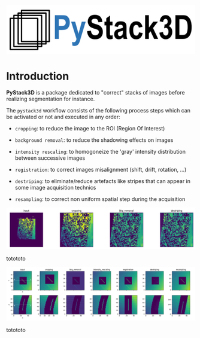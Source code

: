 ![](doc/_static/logo.png)

# Introduction

**PyStack3D** is a package dedicated to "correct" stacks of images before realizing segmentation for instance.

The ``pystack3d`` workflow consists of the following process steps which can be activated or not and executed in any order:

- ``cropping``: to reduce the image to the ROI (Region Of Interest)

- ``background removal``: to reduce the shadowing effects on images

- ``intensity rescaling``: to homogoneize the 'gray' intensity distribution between successive images

- ``registration``: to correct images misalignment (shift, drift, rotation, ...)

- ``destriping``: to eliminate/reduce artefacts like stripes that can appear in some image acquisition technics

- ``resampling``: to correct non uniform spatial step during the acquisition

![](doc/_static/process_steps_real.png)

totototo


![](doc/_static/process_steps.png)

totototo
